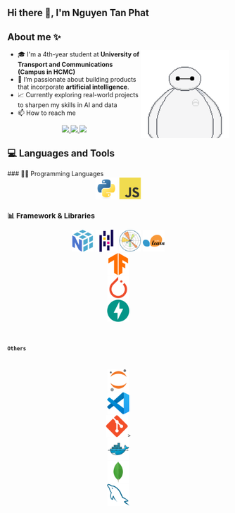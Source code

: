 ## Hi there 👋, I'm Nguyen Tan Phat 
## About me ✨  
<img width="200" src="./assets/hello.gif" align="right"/>

- 🎓 I'm a 4th-year student at **University of Transport and Communications (Campus in HCMC)**   
- 🚀 I’m passionate about building products that incorporate **artificial intelligence**.  
- 📈 Currently exploring real-world projects to sharpen my skills in AI and data  
- 📫 How to reach me
<p align="center">
  <a href="https://www.linkedin.com/in/nguyentanphat55/" target="_blank">
    <img src="https://img.icons8.com/fluent/48/000000/linkedin.png"/>
  </a>
  <a href="https://github.com/PhatNguyen55" alt="Github">
    <img src="https://img.icons8.com/fluent/48/000000/github.png"/>
  </a> 
  <a href="mailto:phatnguyen102.dev@gmail.com" alt="Email">
    <img src="https://img.icons8.com/fluent/48/000000/mailing.png"/>
  </a>
</p>

<summary><h2>💻 Languages and Tools</h2></summary>
### 👨‍💻 Programming Languages
<div align="center">
<code><img width="50" src="https://raw.githubusercontent.com/devicons/devicon/master/icons/python/python-original.svg" alt="Python" title="Python"/></code>
<code><img width="50" src="https://raw.githubusercontent.com/devicons/devicon/master/icons/javascript/javascript-original.svg" alt="JavaScript" title="JavaScript"/></code>
</div>

### 📊 Framework & Libraries
<div align="center">
<code><img width="50" src="https://raw.githubusercontent.com/devicons/devicon/master/icons/numpy/numpy-original.svg" alt="NumPy" title="NumPy"/></code>
<code><img width="50" src="https://raw.githubusercontent.com/devicons/devicon/master/icons/pandas/pandas-original.svg" alt="Pandas" title="Pandas"/></code>
<code><img width="50" src="https://raw.githubusercontent.com/devicons/devicon/master/icons/matplotlib/matplotlib-original.svg" alt="Matplotlib" title="Matplotlib"/></code>
<code><img width="50" src="https://raw.githubusercontent.com/devicons/devicon/master/icons/scikitlearn/scikitlearn-original.svg" alt="Scikit-learn" title="Scikit-learn"/><code>
<code><img width="50" src="https://raw.githubusercontent.com/devicons/devicon/master/icons/tensorflow/tensorflow-original.svg" alt="TensorFlow" title="TensorFlow"/></code>
<code><img width="50" src="https://raw.githubusercontent.com/devicons/devicon/master/icons/pytorch/pytorch-original.svg" alt="PyTorch" title="PyTorch"/></code>
<code><img width="50" src="https://raw.githubusercontent.com/devicons/devicon/master/icons/fastapi/fastapi-original.svg" alt="FastAPI" title="FastAPI"/></code>
</div>

### Others
<div align="center">
<code><img width="50" src="https://raw.githubusercontent.com/devicons/devicon/master/icons/jupyter/jupyter-original.svg" alt="Jupyter" title="Jupyter Notebook"/></code>
<code><img width="50" src="https://raw.githubusercontent.com/devicons/devicon/master/icons/vscode/vscode-original.svg" alt="VSCode" title="VSCode"/></code>
<code><img width="50" src="https://raw.githubusercontent.com/devicons/devicon/master/icons/git/git-original.svg" alt="Git" title="Git"/></code>>
<code><img width="50" src="https://raw.githubusercontent.com/devicons/devicon/master/icons/docker/docker-original.svg" alt="Docker" title="Docker"/></code>
<code><img width="50" src="https://raw.githubusercontent.com/devicons/devicon/master/icons/mongodb/mongodb-original.svg" alt="MongoDB" title="MongoDB"/></code>
<code><img width="50" src="https://raw.githubusercontent.com/devicons/devicon/master/icons/mysql/mysql-original.svg" alt="MySQL" title="MySQL"/></code>
</div>


